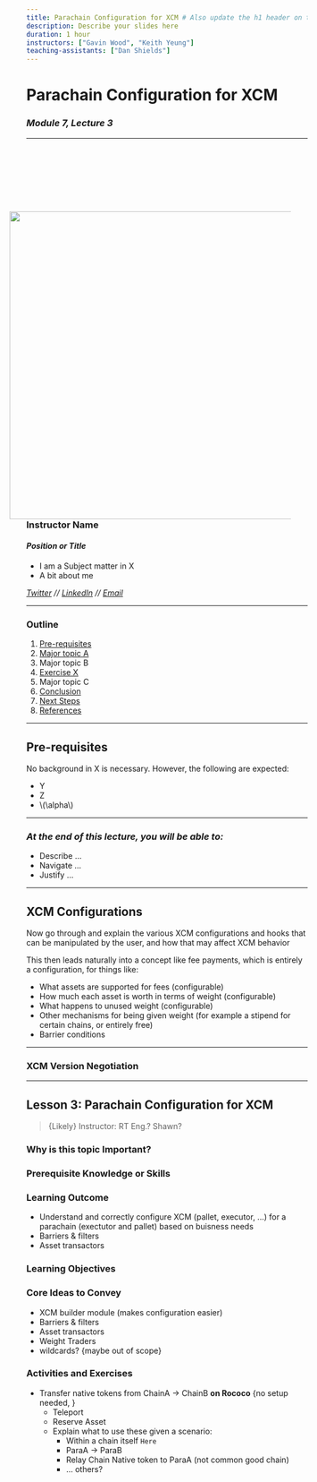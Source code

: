 ```yaml
---
title: Parachain Configuration for XCM # Also update the h1 header on the first slide to the same name
description: Describe your slides here
duration: 1 hour
instructors: ["Gavin Wood", "Keith Yeung"]
teaching-assistants: ["Dan Shields"]
---
```


# Parachain Configuration for XCM

### _Module 7, Lecture 3_

---

<div class="flex-container">
<div class="left text-right"> <!-- Gotcha: You Need an empty line to render MD inside <div> -->

<!-- TODO: add a good circularly cropped headshot of ou to the `assets/profile` folder  -->
<img style="width: 550px; float:right; margin-right:30px" src="../../assets/img/Shared/profile.png"/>

</div>
<div style="margin-top:130px" class="right text-left"> <!-- Gotcha: You Need an empty line to render MD inside <div> -->

### Instructor Name

<!-- .element: style="margin-bottom: -30px;" -->

#### _Position or Title_

<!-- .element: style="margin-left: 20px;" -->

- I am a Subject matter in X
- A bit about me

_[Twitter](https://twitter.com) // [LinkedIn](https://linkedin.com) // [Email](mailto:)_

</div>
</div>

---

### Outline

<!--
You can reference slides within this presentation like [this other slide](#at-the-end-of-this-lecture-you-will-be-able-to) by use of the header title.

Please make your lecture precise.

- Limit the main points in a lecture to five or fewer.
- Create effective visuals, analogies, demonstrations, and examples to reinforce the main points.
  {TAs and the Parity design team can assist! Please let us know marking an item here as `TODO`}
- Emphasize your objectives and key points in the beginning, as you get to them, and as a summary at the end.

-->

1. [Pre-requisites](#pre-requisites)
1. [Major topic A](#major-topic-a)
1. Major topic B
1. [Exercise X](#exercise-title)
1. Major topic C
1. [Conclusion](#conclusion)
1. [Next Steps](#next-steps)
1. [References](#references)

---

## Pre-requisites

No background in X is necessary. However, the following are expected:

- Y
- Z
- \\(\alpha\\)

---

### _At the end of this lecture, you will be able to:_

<!-- TODO: fill this in  -->

- Describe ...
- Navigate ...
- Justify ...

---


## XCM Configurations

Now go through and explain the various XCM configurations and hooks that can be manipulated by the user, and how that may affect XCM behavior

This then leads naturally into a concept like fee payments, which is entirely a configuration, for things like:

* What assets are supported for fees (configurable)
* How much each asset is worth in terms of weight (configurable)
* What happens to unused weight (configurable)
* Other mechanisms for being given weight (for example a stipend for certain chains, or entirely free)
* Barrier conditions

---

### XCM Version Negotiation

<!--

TODO add slide somewhere about this. Basically scaffold gav's second blog 

https://medium.com/polkadot-network/xcm-part-ii-versioning-and-compatibility-b313fc257b83

-->

---



## Lesson 3: Parachain Configuration for XCM

> {Likely} Instructor: RT Eng.? Shawn?

### Why is this topic Important?

### Prerequisite Knowledge or Skills

### Learning Outcome

- Understand and correctly configure XCM (pallet, executor, ...) for a parachain (exectutor and pallet) based on buisness needs
- Barriers & filters
- Asset transactors

### Learning Objectives

### Core Ideas to Convey

- XCM builder module (makes configuration easier)
- Barriers & filters
- Asset transactors
- Weight Traders
- wildcards? {maybe out of scope}

### Activities and Exercises

- Transfer native tokens from ChainA → ChainB **on Rococo** {no setup needed, }
    - Teleport
    - Reserve Asset
    - Explain what to use these given a scenario:
        - Within a chain itself `Here`
        - ParaA → ParaB
        - Relay Chain Native token to ParaA (not common good chain)
        - ... others?